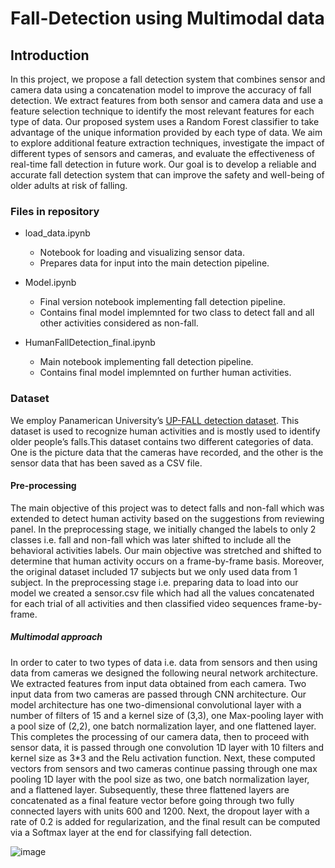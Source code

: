 # Fall-Detection using Multimodal data

## Introduction

In this project, we propose a fall detection system that combines sensor and camera data using a concatenation model to improve the accuracy of fall detection. We extract features from both sensor and camera data and use a feature selection technique to identify the most relevant features for each type of data. Our proposed system uses a Random Forest classifier to take advantage of the unique information provided by each type of data. We aim to explore additional feature extraction techniques, investigate the impact of different types of sensors and cameras, and evaluate the effectiveness of real-time fall detection in future work.
Our goal is to develop a reliable and accurate fall detection system that can improve the safety and well-being of older adults at risk of falling.

### Files in repository
- load_data.ipynb
    - Notebook for loading and visualizing sensor data.
    - Prepares data for input into the main detection pipeline.
      
- Model.ipynb
    -  Final version notebook implementing fall detection pipeline.
    -  Contains final model implemnted for two class to detect fall and all other activities considered as non-fall.

- HumanFallDetection_final.ipynb
    -  Main notebook implementing fall detection pipeline.
    -  Contains final model implemnted on further human activities.


### Dataset

We employ Panamerican University’s [UP-FALL detection dataset](https://www.mdpi.com/1424-8220/19/9/1988). This dataset is used to recognize human activities and is mostly used to identify older people’s falls.This dataset contains two different categories of data. One is the picture data that the cameras have recorded, and the other is the sensor data that has been saved as a CSV file.

#### Pre-processing 

The main objective of this project was to detect falls and non-fall which was extended to detect human activity based on the suggestions from reviewing panel. In the preprocessing stage, we initially changed the labels to only 2 classes i.e. fall and non-fall which was later shifted to include all the behavioral activities labels. Our main objective was stretched and shifted to determine that human activity occurs on a frame-by-frame basis. Moreover, the original dataset included 17 subjects but we only used data from 1 subject. In the preprocessing stage i.e. preparing data to load into our model we created a sensor.csv file
which had all the values concatenated for each trial of all activities and then classified video sequences frame-by-frame.

##### Multimodal approach

In order to cater to two types of data i.e. data from sensors and then using data from cameras we designed the following neural network architecture. We extracted features from input data obtained from each camera. Two input data from two cameras are passed through CNN architecture. Our model architecture has one two-dimensional convolutional layer with a number of filters of 15 and a kernel size of (3,3), one Max-pooling layer with a pool size of (2,2), one batch normalization layer, and one flattened layer. This completes the processing of our camera data, then to proceed with sensor data, it is passed through one convolution 1D layer with 10 filters and kernel size as 3*3 and the Relu activation function. Next, these computed vectors from sensors and two cameras continue passing through one max pooling 1D layer with the pool size as two, one batch normalization layer, and a flattened layer. Subsequently, these three flattened layers are concatenated as a final feature vector before going through two fully connected layers with units 600 and 1200. Next, the dropout layer with a rate of 0.2 is added for regularization, and the final result can be computed via a Softmax layer at the end for classifying fall detection.

![image](https://github.com/user-attachments/assets/45b26b58-0be5-408d-8c11-a2e254ef949b)




